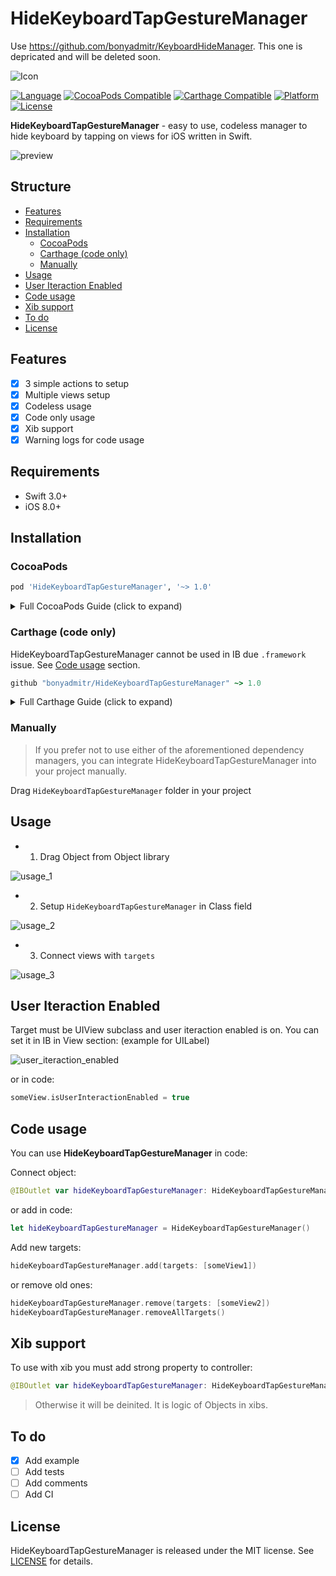 # HideKeyboardTapGestureManager

Use https://github.com/bonyadmitr/KeyboardHideManager. This one is depricated and will be deleted soon.

![Icon](Resources/keyboard_icon.png)

[![Language](https://img.shields.io/badge/Swift-3.0+-orange.svg)](https://developer.apple.com/swift/)
[![CocoaPods Compatible](https://img.shields.io/cocoapods/v/HideKeyboardTapGestureManager.svg)](https://cocoapods.org/)
[![Carthage Compatible](https://img.shields.io/badge/Carthage-compatible-4BC51D.svg)](https://github.com/Carthage/Carthage)
[![Platform](https://img.shields.io/cocoapods/p/HideKeyboardTapGestureManager.svg)](http://cocoadocs.org/docsets/HideKeyboardTapGestureManager)
[![License](https://img.shields.io/badge/License-MIT-blue.svg)](http://mit-license.org/)

**HideKeyboardTapGestureManager** - easy to use, codeless manager to hide keyboard by tapping on views for iOS written in Swift.

![preview](Resources/preview.png)

## Structure

- [Features](#features)
- [Requirements](#requirements)
- [Installation](#installation)
	- [CocoaPods](#cocoapods)
	- [Carthage (code only)](#carthage-code-only)
	- [Manually](#manually)
- [Usage](#usage)
- [User Iteraction Enabled](#user-iteraction-enabled)
- [Code usage](#code-usage)
- [Xib support](#xib-support)
- [To do](#to-do)
- [License](#license)

## Features

- [x] 3 simple actions to setup
- [x] Multiple views setup
- [x] Codeless usage
- [x] Code only usage
- [x] Xib support
- [x] Warning logs for code usage

## Requirements

- Swift 3.0+
- iOS 8.0+

## Installation

### CocoaPods

```ruby
pod 'HideKeyboardTapGestureManager', '~> 1.0'
```

<details>
<summary>Full CocoaPods Guide (click to expand)</summary>

[CocoaPods](http://cocoapods.org) is a dependency manager for Cocoa projects. You can install it with the following command:

```bash
$ gem install cocoapods
```

To integrate HideKeyboardTapGestureManager into your Xcode project using CocoaPods, create file `Podfile` with content:

```ruby
platform :ios, '9.0'
use_frameworks!

target '<Your Target Name>' do
    pod 'HideKeyboardTapGestureManager', '~> 1.0'
end
```

Then, run the following command:

```bash
$ pod install
```

Close 'Your Target Name'.**xcodeproj** and open 'Your Target Name'.**xcworkspace**.

</details>

### Carthage (code only)

HideKeyboardTapGestureManager cannot be used in IB due `.framework` issue. See [Code usage](#Code-usage) section.

```ruby
github "bonyadmitr/HideKeyboardTapGestureManager" ~> 1.0
```

<details>
<summary>Full Carthage Guide (click to expand)</summary>

[Carthage](https://github.com/Carthage/Carthage) is a decentralized dependency manager that builds your dependencies and provides you with binary frameworks.

You can install Carthage with [Homebrew](http://brew.sh/) using the following command:

```bash
$ brew update
$ brew install carthage
```

To integrate **HideKeyboardTapGestureManager** into your Xcode project using Carthage, create file `Cartfile` with content:

```ruby
github "bonyadmitr/HideKeyboardTapGestureManager" ~> 1.0
```

Run `carthage update` to build the framework and drag the built `HideKeyboardTapGestureManager.framework` into your Xcode project.

</details>

### Manually

> If you prefer not to use either of the aforementioned dependency managers, you can integrate HideKeyboardTapGestureManager into your project manually.

Drag `HideKeyboardTapGestureManager` folder in your project

## Usage

- 1. Drag Object from Object library

![usage_1](Resources/usage_1.png)

- 2. Setup `HideKeyboardTapGestureManager` in Class field

![usage_2](Resources/usage_2.png)

 - 3. Connect views with `targets`

![usage_3](Resources/usage_3.png)

## User Iteraction Enabled

Target must be UIView subclass and user iteraction enabled is on. You can set it in IB in View section: (example for UILabel)

![user_iteraction_enabled](Resources/user_iteraction_enabled.png)

or in code:

```swift
someView.isUserInteractionEnabled = true
```

## Code usage

You can use **HideKeyboardTapGestureManager** in code:

Connect object:

```swift
@IBOutlet var hideKeyboardTapGestureManager: HideKeyboardTapGestureManager!
```

or add in code:

```swift
let hideKeyboardTapGestureManager = HideKeyboardTapGestureManager()
```

Add new targets:

```swift
hideKeyboardTapGestureManager.add(targets: [someView1])
```

or remove old ones:

```swift
hideKeyboardTapGestureManager.remove(targets: [someView2])
hideKeyboardTapGestureManager.removeAllTargets()
```

## Xib support

To use with xib you must add strong property to controller:

```swift
@IBOutlet var hideKeyboardTapGestureManager: HideKeyboardTapGestureManager!
```

> Otherwise it will be deinited. It is logic of Objects in xibs.

## To do

- [x] Add example
- [ ] Add tests
- [ ] Add comments
- [ ] Add CI

## License

HideKeyboardTapGestureManager is released under the MIT license. See [LICENSE](./LICENSE.md) for details.
